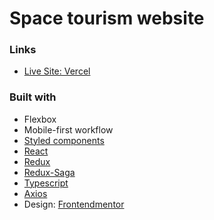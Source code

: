 # Space tourism website

### Links

- [Live Site: Vercel](https://frontendmentor-space-tourism-theta.vercel.app/)

### Built with

- Flexbox
- Mobile-first workflow
- [Styled components](https://styled-components.com/)
- [React](https://reactjs.org/)
- [Redux](https://redux.js.org/)
- [Redux-Saga](https://redux-saga.js.org/)
- [Typescript](https://www.typescriptlang.org/)
- [Axios](https://axios-http.com/)
- Design: [Frontendmentor](https://www.frontendmentor.io/challenges/space-tourism-multipage-website-gRWj1URZ3)
